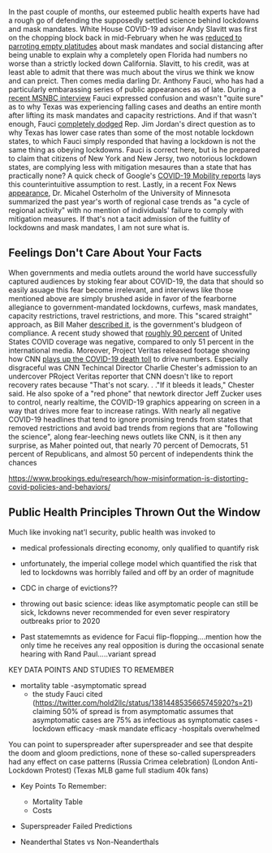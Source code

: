 In the past couple of months, our esteemed public health experts have had a rough go of defending the supposedly settled science behind lockdowns and mask mandates.
White House COVID-19 advisor Andy Slavitt was first on the chopping block back in mid-February when he was [reduced to parroting empty platitudes](https://twitter.com/tomselliott/status/1362048016560062466?s=20) about mask mandates and social distancing after being unable to explain why a completely open Florida had numbers no worse than a strictly locked down California. Slavitt, to his credit, was at least able to admit that there was much about the virus we think we know and can preict. Then comes media darling Dr. Anthony Fauci, who has had a particularly embarassing series of public appearances as of late. During a [recent MSNBC interview](https://twitter.com/Breaking911/status/1381073146590208000?s=20) Fauci expressed confusion and wasn't "quite sure" as to why Texas was experiencing falling cases and deaths an entire month after lifting its mask mandates and capacity restrictions. And if that wasn't enough, Fauci [completely dodged](https://twitter.com/BreitbartNews/status/1382818277399748611?s=20) Rep. Jim Jordan's direct question as to why Texas has lower case rates than some of the most notable lockdown states, to which Fauci simply responded that having a lockdown is not the same thing as obeying lockdowns. Fauci is correct here, but is he prepared to claim that citizens of New York and New Jersy, two notorious lockdown states, are complying less with mitigation mesaures than a state that has practically none? A quick check of Google's [COVID-19 Mobility reports](https://www.google.com/covid19/mobility/) lays this counterintuitive assumption to rest. Lastly, in a recent Fox News [appearance](https://twitter.com/covid_clarity/status/1382489849714802689?s=20), Dr. Micahel Osterholm of the University of Minnesota summarized the past year's worth of regional case trends as "a cycle of regional activity" with no mention of individuals' failure to comply with mitigation measures. If that's not a tacit admission of the fuitlity of lockdowns and mask mandates, I am not sure what is.

## Feelings Don't Care About Your Facts

When governments and media outlets around the world have successfully captured audiences by stoking fear about COVID-19, the data that should so easily asuage this fear become irrelevant, and interviews like those mentioned above are simply brushed aside in favor of the fearborne allegiance to government-mandated lockdowns, curfews, mask mandates, capacity restrictions, travel restrictions, and more. This "scared straight" approach, as Bill Maher [described it](https://www.youtube.com/watch?v=Qp3gy_CLXho), is the government's bludgeon of compliance. A recent study showed that [roughly 90 percent](https://www.nytimes.com/2021/03/24/world/covid-coverage-by-the-us-national-media-is-an-outlier-a-study-finds.html) of United States COVID coverage was negative, compared to only 51 percent in the international media. Moreover, Project Veritas released footage showing how CNN [plays up the COVID-19 death toll](https://nypost.com/2021/04/14/cnn-staffer-tells-project-veritas-network-played-up-covid-19-death-toll-for-ratings/) to drive numbers. Especially disgraceful was CNN Techincal Director Charlie Chester's admission to an undercover PRoject Veritas reporter that CNN doesn't like to report recovery rates because "That's not scary. . ."If it bleeds it leads," Chester said. He also spoke of a "red phone" that newtork director Jeff Zucker uses to control, nearly realtime, the COVID-19 graphics appearing on screen in a way that drives more fear to increase ratings. With nearly all negative COVID-19 headlines that tend to ignore promising trends from states that removed restrictions and avoid bad trends from regions that are "following the science", along fear-leeching news outlets like CNN, is it then any surprise, as Maher pointed out, that nearly 70 percent of Democrats, 51 percent of Republicans, and almost 50 percent of independents think the chances


https://www.brookings.edu/research/how-misinformation-is-distorting-covid-policies-and-behaviors/

## Public Health Principles Thrown Out the Window
Much like invoking nat'l security, public health was invoked to 

- medical professionals directing economy, only qualified to quantify risk
-   unfortunately, the imperial college model which quantified the risk that led to lockdowns was horribly failed and off by an order of magnitude
-   CDC in charge of evictions??

- throwing out basic science: ideas like asymptomatic people can still be sick, lckdowns never recommended for even sever respiratory outbreaks prior to 2020
-   Past statememnts as evidence for Facui flip-flopping....mention how the only time he receives any real opposition is during the occasional senate hearing with Rand Paul.....variant spread

KEY DATA POINTS AND STUDIES TO REMEMBER
- mortality table
-asymptomatic spread
  - the study Fauci cited (https://twitter.com/hold2llc/status/1381448535665745920?s=21) claiming 50% of spread is from asymptomatic assumes that asymptomatic cases are 75% as infectious as symptomatic cases
-lockdown efficacy
-mask mandate efficacy
-hospitals overwhelmed

You can point to superspreader after superspreader and see that despite the doom and gloom predictions, none of these so-called superspreaders had any effect on case patterns
(Russia Crimea celebration)
(London Anti-Lockdown Protest)
(Texas MLB game full stadium 40k fans)

- Key Points To Remember:
  - Mortality Table
  - Costs

- Superspreader Failed Predictions
- Neanderthal States vs Non-Neanderthals
